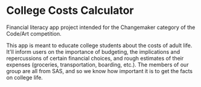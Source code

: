 # College Costs Calculator


Financial literacy app project intended for the Changemaker category of the Code/Art competition.

This app is meant to educate college students about the costs of adult life. It'll inform users on the importance of budgeting, the implications and repercussions of certain financial choices, and rough estimates of their expenses (groceries, transportation, boarding, etc.). The members of our group are all from SAS, and so we know how important it is to get the facts on college life.
